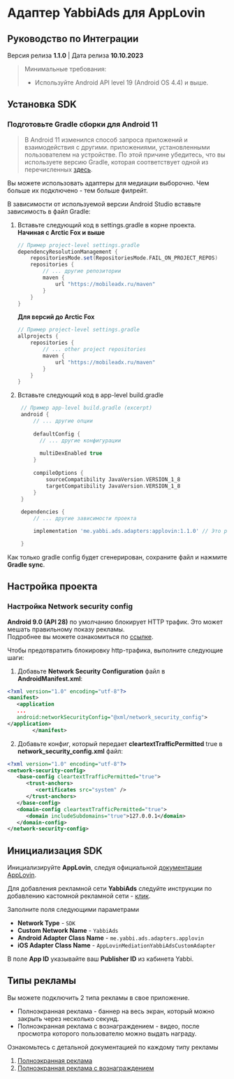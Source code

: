 # Адаптер YabbiAds для AppLovin

## Руководство по Интеграции

Версия релиза **1.1.0** | Дата релиза **10.10.2023**

> Минимальные требования:
>
>* Используйте Android API level 19 (Android OS 4.4) и выше.

## Установка SDK

### Подготовьте Gradle сборки для Android 11
>
>В Android 11 изменился способ запроса приложений и взаимодействия с другими.
приложениями, установленными пользователем на устройстве.
По этой причине убедитесь, что вы используете версию Gradle,
которая соответствует одной из перечисленных [здесь](https://developer.android.com/studio/releases/gradle-plugin#4-0-0).

Вы можете использовать адаптеры для медиации выборочно. Чем больше их подключено - тем больше филрейт.

В зависимости от используемой версии Android Studio вставьте зависимость в файл Gradle:

1. Вставьте следующий код в settings.gradle в корне проекта.  
   **Начиная с Arctic Fox и выше**
    ```gradle
    // Пример project-level settings.gradle
    dependencyResolutionManagement {
        repositoriesMode.set(RepositoriesMode.FAIL_ON_PROJECT_REPOS)
        repositories {
            // ... другие репозитории
            maven {
                url "https://mobileadx.ru/maven"
            }
        }
    }
    ```

   **Для версий до Arctic Fox**
    ```gradle
    // Пример project-level settings.gradle
    allprojects {
        repositories {
            // ... other project repositories
            maven {
                url "https://mobileadx.ru/maven"
            }
        }
    }
    ```


2. Вставьте следующий код в app-level build.gradle
   ```gradle
    // Пример app-level build.gradle (excerpt)
    android {
        // ... другие опции
        
        defaultConfig {
          // ... другие конфигурации
          
          multiDexEnabled true
        }
    
        compileOptions {
            sourceCompatibility JavaVersion.VERSION_1_8
            targetCompatibility JavaVersion.VERSION_1_8
        }
    }
    
    dependencies {
        // ... другие зависимости проекта

        implementation 'me.yabbi.ads.adapters:applovin:1.1.0' // Это рекламная сеть ябби

    }
   ```

Как только gradle config будет сгенерирован, сохраните файл и нажмите **Gradle sync**.

## Настройка проекта

### Настройка Network security config
**Android 9.0 (API 28)** по умолчанию блокирует HTTP трафик. Это может мешать правильному показу рекламы.  
Подробнее вы можете ознакомиться по [ссылке](https://developer.android.com/training/articles/security-config).

Чтобы предотвратить блокировку http-трафика, выполните следующие шаги:

1. Добавьте **Network Security Configuration** файл в **AndroidManifest.xml**:
```xml
<?xml version="1.0" encoding="utf-8"?>
<manifest>
   <application
   ...
   android:networkSecurityConfig="@xml/network_security_config">
</application>
        </manifest>
```
2. Добавьте конфиг, который передает **cleartextTrafficPermitted** true в **network_security_config.xml** файл:
```xml
<?xml version="1.0" encoding="utf-8"?>
<network-security-config>
   <base-config cleartextTrafficPermitted="true">
      <trust-anchors>
         <certificates src="system" />
      </trust-anchors>
   </base-config>
   <domain-config cleartextTrafficPermitted="true">
      <domain includeSubdomains="true">127.0.0.1</domain>
   </domain-config>
</network-security-config>
```

## Инициализация SDK
Инициализируйте **AppLovin**, следуя официальной [документации AppLovin](https://dash.applovin.com/documentation/mediation/android/getting-started/integration).

Для добавления рекламной сети **YabbiAds** следуйте инструкции по добавлению кастомной рекламной сети - [клик](https://dash.applovin.com/documentation/mediation/android/mediation-setup/custom-sdk).

Заполните поля следующими параметрами
* **Network Type** - `SDK`
* **Custom Network Name** - `YabbiAds`
* **Android Adapter Class Name** - `me.yabbi.ads.adapters.applovin`
* **iOS Adapter Class Name** - `AppLovinMediationYabbiAdsCustomAdapter`


В поле **App ID** указывайте ваш **Publisher ID** из кабинета Yabbi.

## Типы рекламы

Вы можете подключить 2 типа рекламы в свое приложение.

* Полноэкранная реклама - баннер на весь экран, который можно закрыть через несколько секунд.
* Полноэкранная реклама с вознаграждением - видео, после просмотра которого пользователю можно выдать награду.

Ознакомьтесь с детальной документацией по каждому типу рекламы

1. [Полноэкранная реклама](https://dash.applovin.com/documentation/mediation/android/ad-formats/interstitials)
2. [Полноэкранная реклама с вознаграждением](https://dash.applovin.com/documentation/mediation/android/ad-formats/rewarded-ads)